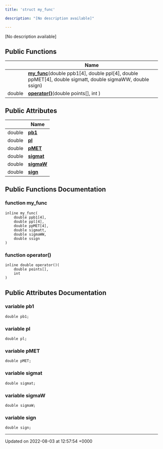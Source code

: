 ```yaml
---
title: 'struct my_func'

description: "[No description available]"

---
```









[No description available]

## Public Functions

|                | Name           |
| -------------- | -------------- |
| | **[my_func](/documentation/code/main/classes/structmy__func/#function-my-func)**(double ppb1[4], double ppl[4], double ppMET[4], double sigmatt, double sigmaWW, double ssign) |
| double | **[operator()](/documentation/code/main/classes/structmy__func/#function-operator())**(double points[], int ) |

## Public Attributes

|                | Name           |
| -------------- | -------------- |
| double | **[pb1](/documentation/code/main/classes/structmy__func/#variable-pb1)**  |
| double | **[pl](/documentation/code/main/classes/structmy__func/#variable-pl)**  |
| double | **[pMET](/documentation/code/main/classes/structmy__func/#variable-pmet)**  |
| double | **[sigmat](/documentation/code/main/classes/structmy__func/#variable-sigmat)**  |
| double | **[sigmaW](/documentation/code/main/classes/structmy__func/#variable-sigmaw)**  |
| double | **[sign](/documentation/code/main/classes/structmy__func/#variable-sign)**  |

## Public Functions Documentation

### function my_func

```
inline my_func(
    double ppb1[4],
    double ppl[4],
    double ppMET[4],
    double sigmatt,
    double sigmaWW,
    double ssign
)
```


### function operator()

```
inline double operator()(
    double points[],
    int 
)
```


## Public Attributes Documentation

### variable pb1

```
double pb1;
```


### variable pl

```
double pl;
```


### variable pMET

```
double pMET;
```


### variable sigmat

```
double sigmat;
```


### variable sigmaW

```
double sigmaW;
```


### variable sign

```
double sign;
```


-------------------------------

Updated on 2022-08-03 at 12:57:54 +0000